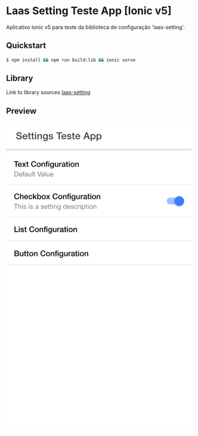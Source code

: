 # Laas Setting Teste App [Ionic v5]

Aplicativo Ionic v5 para teste da biblioteca de configuração 'laas-setting'.

## Quickstart

```bash
$ npm install && npm run build:lib && ionic serve
```
## Library

Link to library sources [laas-setting](https://github.com/luizamorimsouza/laas-setting/tree/master/projects/laas-setting)

## Preview

![App Preview](/src/assets/images/screenshot.png)